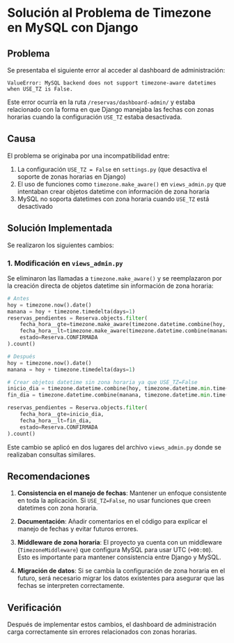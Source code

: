 # Solución al Problema de Timezone en MySQL con Django

## Problema

Se presentaba el siguiente error al acceder al dashboard de administración:

```
ValueError: MySQL backend does not support timezone-aware datetimes when USE_TZ is False.
```

Este error ocurría en la ruta `/reservas/dashboard-admin/` y estaba relacionado con la forma en que Django manejaba las fechas con zonas horarias cuando la configuración `USE_TZ` estaba desactivada.

## Causa

El problema se originaba por una incompatibilidad entre:

1. La configuración `USE_TZ = False` en `settings.py` (que desactiva el soporte de zonas horarias en Django)
2. El uso de funciones como `timezone.make_aware()` en `views_admin.py` que intentaban crear objetos datetime con información de zona horaria
3. MySQL no soporta datetimes con zona horaria cuando `USE_TZ` está desactivado

## Solución Implementada

Se realizaron los siguientes cambios:

### 1. Modificación en `views_admin.py`

Se eliminaron las llamadas a `timezone.make_aware()` y se reemplazaron por la creación directa de objetos datetime sin información de zona horaria:

```python
# Antes
hoy = timezone.now().date()
manana = hoy + timezone.timedelta(days=1)
reservas_pendientes = Reserva.objects.filter(
    fecha_hora__gte=timezone.make_aware(timezone.datetime.combine(hoy, timezone.datetime.min.time())),
    fecha_hora__lt=timezone.make_aware(timezone.datetime.combine(manana, timezone.datetime.min.time())),
    estado=Reserva.CONFIRMADA
).count()

# Después
hoy = timezone.now().date()
manana = hoy + timezone.timedelta(days=1)

# Crear objetos datetime sin zona horaria ya que USE_TZ=False
inicio_dia = timezone.datetime.combine(hoy, timezone.datetime.min.time())
fin_dia = timezone.datetime.combine(manana, timezone.datetime.min.time())

reservas_pendientes = Reserva.objects.filter(
    fecha_hora__gte=inicio_dia,
    fecha_hora__lt=fin_dia,
    estado=Reserva.CONFIRMADA
).count()
```

Este cambio se aplicó en dos lugares del archivo `views_admin.py` donde se realizaban consultas similares.

## Recomendaciones

1. **Consistencia en el manejo de fechas**: Mantener un enfoque consistente en toda la aplicación. Si `USE_TZ=False`, no usar funciones que creen datetimes con zona horaria.

2. **Documentación**: Añadir comentarios en el código para explicar el manejo de fechas y evitar futuros errores.

3. **Middleware de zona horaria**: El proyecto ya cuenta con un middleware (`TimezoneMiddleware`) que configura MySQL para usar UTC (`+00:00`). Esto es importante para mantener consistencia entre Django y MySQL.

4. **Migración de datos**: Si se cambia la configuración de zona horaria en el futuro, será necesario migrar los datos existentes para asegurar que las fechas se interpreten correctamente.

## Verificación

Después de implementar estos cambios, el dashboard de administración carga correctamente sin errores relacionados con zonas horarias.